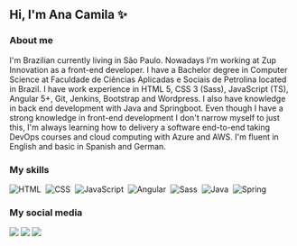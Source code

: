 ## Hi, I'm Ana Camila ✨

### About me
<p>I'm Brazilian currently living in São Paulo. Nowadays I'm working at Zup Innovation as a front-end developer. I have a Bachelor degree in Computer Science at Faculdade de Ciências Aplicadas e Sociais de Petrolina located in Brazil. I have work experience in HTML 5, CSS 3 (Sass), JavaScript (TS), Angular 5+, Git, Jenkins, Bootstrap and Wordpress. I also have knowledge in back end development with Java and Springboot. Even though I have a strong knowledge in front-end development I don't narrow myself to just this, I'm always learning how to delivery a software end-to-end taking DevOps courses and cloud computing with Azure and AWS. I'm fluent in English and basic in Spanish and German. </p>

### My skills

![HTML](https://img.shields.io/badge/-HTML-fcf7ff?style=flat&logo=html5)&nbsp;
![CSS](https://img.shields.io/badge/-CSS-fcf7ff?style=flat&logo=CSS3&logoColor=1572B6)&nbsp;
![JavaScript](https://img.shields.io/badge/-JavaScript-fcf7ff?style=flat&logo=javascript)&nbsp;
![Angular](https://img.shields.io/badge/-Angular-fcf7ff?style=flat&logo=angular&logoColor=DD0031)&nbsp;
![Sass](https://img.shields.io/badge/-Sass-fcf7ff?style=flat&logo=sass)&nbsp;
![Java](https://img.shields.io/badge/-Java-fcf7ff?style=flat&logo=java&logoColor=007396)&nbsp;
![Spring](https://img.shields.io/badge/-Spring-fcf7ff?style=flat&logo=spring)&nbsp;

### My social media

<a href="https://acamilass.dev/"><img src="https://img.shields.io/badge/-acamilass.dev-53A6BE?style=flat-square&logo=headspace&logoColor=white"/></a>
<a href="https://www.linkedin.com/in/anacamilass/"><img src="https://img.shields.io/badge/-Ana_Camila_Santos-0077B5?style=flat-square&logo=Linkedin&logoColor=white"/></a>
<a href="https://acamilass.medium.com/"><img src="https://img.shields.io/badge/-acamilass-12100e?style=flat-square&logo=medium&logoColor=white"/></a>
<!--
<a href="https://www.facebook.com/acamilass/"><img src="https://img.shields.io/badge/-Ana_Camila_Santos-1877f2?style=flat-square&logo=facebook&logoColor=white"/></a>
<a href="https://www.instagram.com/s.anacamila/"><img src="https://img.shields.io/badge/-s.anacamila-E4405F?style=flat-square&logo=instagram&logoColor=white"/></a>
-->
<!--
**acamilass/acamilass** is a ✨ _special_ ✨ repository because its `README.md` (this file) appears on your GitHub profile.

Here are some ideas to get you started:

- 🔭 I’m currently working on ...
- 🌱 I’m currently learning ...
- 👯 I’m looking to collaborate on ...
- 🤔 I’m looking for help with ...
- 💬 Ask me about ...
- 📫 How to reach me: ...
- 😄 Pronouns: ...
- ⚡ Fun fact: ...
-->

